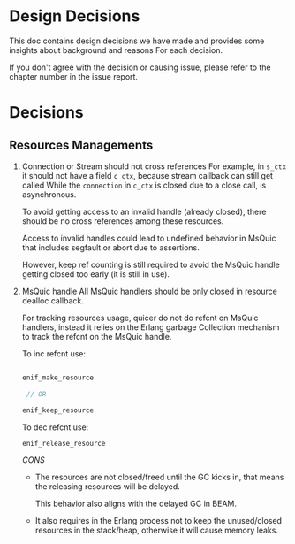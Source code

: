 # Design Decisions

This doc contains design decisions we have made and provides some insights about background and reasons
For each decision.

If you don't agree with the decision or causing issue, please refer to the chapter number in the issue report.

# Decisions

## Resources Managements

1. Connection or Stream should not cross references
    For example, in `s_ctx` it should not have a field `c_ctx`, because stream callback can still get called
    While the `connection` in `c_ctx` is closed due to a close call, is asynchronous.
 
    To avoid getting access to an invalid handle (already closed), there should be no cross references among these resources.

    Access to invalid handles could lead to undefined behavior in MsQuic that includes segfault or abort due to assertions.
 
    However, keep ref counting is still required to avoid the MsQuic handle getting closed too early (it is still in use).
 
1. MsQuic handle
    All MsQuic handlers should be only closed in resource dealloc callback.
 
    For tracking resources usage, quicer do not do refcnt on MsQuic  handlers, instead it relies on the Erlang garbage
    Collection mechanism to track the refcnt on the MsQuic handle.

    To inc refcnt use:
    
    ``` c
    
    enif_make_resource
         
     // OR 
         
    enif_keep_resource

    
    ```
 

    To dec refcnt use:

    `enif_release_resource`

    *CONS*
    - The resources are not closed/freed until the GC kicks in, that means the releasing resources will be delayed.
    
       This behavior also aligns with the delayed GC in BEAM.
       
    - It also requires in the Erlang process not to keep the unused/closed resources in the stack/heap, 
       otherwise it will cause memory leaks.

